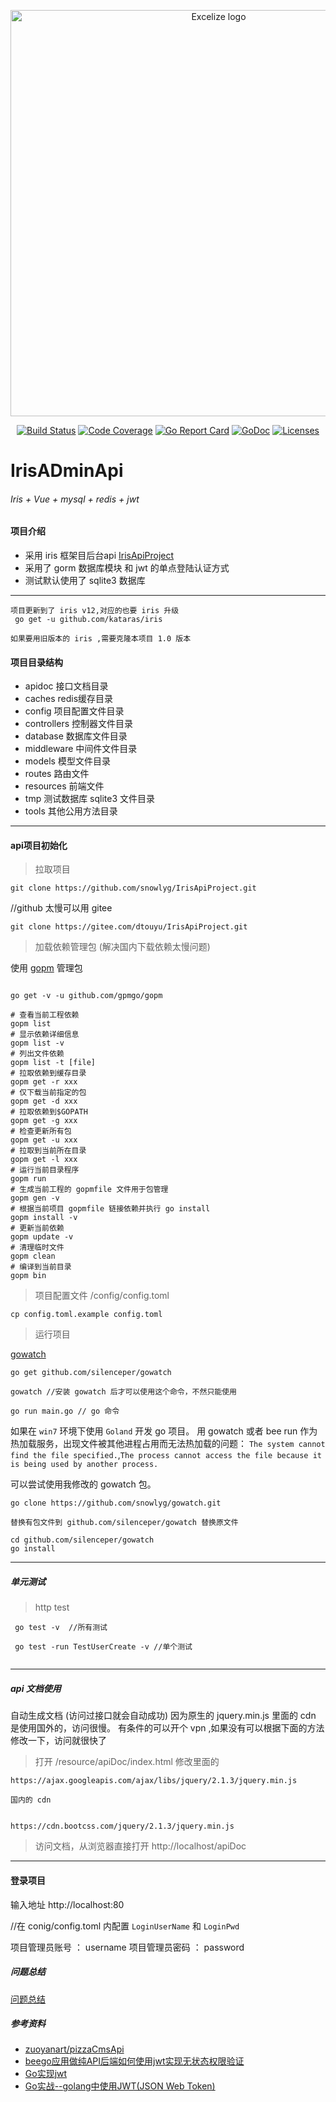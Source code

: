 <p align="center"><img width="650" src="./excelize.svg" alt="Excelize logo"></p>

<p align="center">
    <a href="https://travis-ci.org/snowlyg/IrisApiProject"><img src="https://travis-ci.org/snowlyg/IrisApiProject.svg?branch=master" alt="Build Status"></a>
    <a href="https://codecov.io/gh/snowlyg/IrisApiProject"><img src="https://codecov.io/gh/snowlyg/IrisApiProject/branch/master/graph/badge.svg" alt="Code Coverage"></a>
    <a href="https://goreportcard.com/report/github.com/snowlyg/IrisApiProject"><img src="https://goreportcard.com/badge/github.com/snowlyg/IrisApiProject" alt="Go Report Card"></a>
    <a href="https://godoc.org/github.com/snowlyg/IrisApiProject"><img src="https://godoc.org/github.com/snowlyg/IrisApiProject?status.svg" alt="GoDoc"></a>
    <a href="https://img.shields.io/github/license/snowlyg/IrisApiProject"><img src="https://img.shields.io/github/license/snowlyg/IrisApiProject" alt="Licenses"></a>
</p>


# IrisADminApi
###### Iris + Vue + mysql + redis + jwt

#### 项目介绍
- 采用 iris 框架目后台api [IrisApiProject](https://github.com/snowlyg/IrisApiProject)
- 采用了 gorm 数据库模块 和 jwt 的单点登陆认证方式
- 测试默认使用了 sqlite3 数据库
---

```
项目更新到了 iris v12,对应的也要 iris 升级 
 go get -u github.com/kataras/iris

如果要用旧版本的 iris ,需要克隆本项目 1.0 版本
```

#### 项目目录结构
- apidoc 接口文档目录
- caches redis缓存目录
- config 项目配置文件目录
- controllers 控制器文件目录
- database 数据库文件目录
- middleware 中间件文件目录
- models 模型文件目录
- routes 路由文件
- resources 前端文件
- tmp 测试数据库 sqlite3 文件目录
- tools 其他公用方法目录
---

#### api项目初始化

>拉取项目

```
git clone https://github.com/snowlyg/IrisApiProject.git
```
//github 太慢可以用 gitee
```
git clone https://gitee.com/dtouyu/IrisApiProject.git
```

>加载依赖管理包 (解决国内下载依赖太慢问题)

使用 [gopm](https://gopm.io/) 管理包
```

go get -v -u github.com/gpmgo/gopm

# 查看当前工程依赖
gopm list
# 显示依赖详细信息
gopm list -v
# 列出文件依赖
gopm list -t [file]
# 拉取依赖到缓存目录
gopm get -r xxx
# 仅下载当前指定的包
gopm get -d xxx
# 拉取依赖到$GOPATH
gopm get -g xxx
# 检查更新所有包
gopm get -u xxx
# 拉取到当前所在目录
gopm get -l xxx
# 运行当前目录程序
gopm run
# 生成当前工程的 gopmfile 文件用于包管理
gopm gen -v
# 根据当前项目 gopmfile 链接依赖并执行 go install
gopm install -v
# 更新当前依赖
gopm update -v
# 清理临时文件
gopm clean
# 编译到当前目录
gopm bin

```

>项目配置文件 /config/config.toml

```
cp config.toml.example config.toml
```

>运行项目 

[gowatch](https://gitee.com/silenceper/gowatch)
```
go get github.com/silenceper/gowatch

gowatch //安装 gowatch 后才可以使用这个命令，不然只能使用

go run main.go // go 命令
```

如果在 `win7` 环境下使用 `Goland` 开发 go 项目。 用 gowatch 或者 bee run 作为热加载服务，出现文件被其他进程占用而无法热加载的问题：
`The system cannot find the file specified.`,`The process cannot access the file because it is being used by another process.`

可以尝试使用我修改的 gowatch 包。
```
go clone https://github.com/snowlyg/gowatch.git

替换有包文件到 github.com/silenceper/gowatch 替换原文件

cd github.com/silenceper/gowatch
go install 

```



---
##### 单元测试 
>http test

```
 go test -v  //所有测试
 
 go test -run TestUserCreate -v //单个测试
 
```

---

##### api 文档使用
自动生成文档 (访问过接口就会自动成功)
因为原生的 jquery.min.js 里面的 cdn 是使用国外的，访问很慢。
有条件的可以开个 vpn ,如果没有可以根据下面的方法修改一下，访问就很快了
>打开 /resource/apiDoc/index.html 修改里面的

```
https://ajax.googleapis.com/ajax/libs/jquery/2.1.3/jquery.min.js

国内的 cdn


https://cdn.bootcss.com/jquery/2.1.3/jquery.min.js
```

>访问文档，从浏览器直接打开 http://localhost/apiDoc

---

#### 登录项目
输入地址 http://localhost:80

//在 conig/config.toml 内配置 `LoginUserName` 和 `LoginPwd`

项目管理员账号 ： username
项目管理员密码 ： password

##### 问题总结

[问题总结](ERRORS.MD)


##### 参考资料
- [zuoyanart/pizzaCmsApi](https://github.com/zuoyanart/pizzaCmsApi) 
- [beego应用做纯API后端如何使用jwt实现无状态权限验证](https://www.cnblogs.com/lrj567/p/6209872.html)
- [Go实现jwt](https://blog.csdn.net/zxy_666/article/details/80021331)
- [Go实战--golang中使用JWT(JSON Web Token)](https://blog.csdn.net/wangshubo1989/article/details/74529333)
